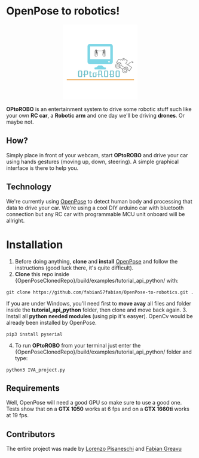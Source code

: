 #  OpenPose to robotics!
<p align="center">
  <img src="https://github.com/fabian57fabian/OpenPose-to-robotics/blob/master/images/OPtoROBO.png">
</p>

**OPtoROBO** is an entertainment system to drive some robotic stuff such like your own **RC car**, a **Robotic arm** and one day we'll be driving **drones**. Or maybe not.

## How?
Simply place in front of your webcam, start **OPtoROBO** and drive your car using hands gestures (moving up, down, steering).
A simple graphical interface is there to help you.

## Technology
We're currently using [OpenPose](https://github.com/CMU-Perceptual-Computing-Lab/openpose) to detect human body and processing that data to drive your car. We're using a cool DIY arduino car with bluetooth connection but any RC car with programmable MCU unit onboard will be allright.

# Installation
1. Before doing anything, **clone** and **install** [OpenPose](https://github.com/CMU-Perceptual-Computing-Lab/openpose) and follow the instructions (good luck there, it's quite difficult).
2. **Clone** this repo inside {OpenPoseClonedRepo}/build/examples/tutorial_api_python/ with:
```
git clone https://github.com/fabian57fabian/OpenPose-to-robotics.git .
```
If you are under Windows, you'll need first to **move avay** all files and folder inside the **tutorial_api_python** folder, then clone and move back again.
3. Install all **python needed modules** (using pip it's easyer). OpenCv would be already been installed by OpenPose.
```
pip3 install pyserial
```
4. To run **OPtoROBO** from your terminal just enter the {OpenPoseClonedRepo}/build/examples/tutorial_api_python/ folder and type:
```
python3 IVA_project.py
```

## Requirements
Well, OpenPose will need a good GPU so make sure to use a good one.
Tests show that on a **GTX 1050** works at 6 fps and on a **GTX 1660ti** works at 19 fps.

## Contributors
The entire project was made by [Lorenzo Pisaneschi](https://github.com/pisalore) and [Fabian Greavu](https://github.com/fabian57fabian)
